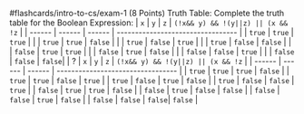 #flashcards/intro-to-cs/exam-1 
(8 Points) Truth Table: Complete the truth table for the Boolean Expression:
| `x`      | `y`      | `z`      | `(!x&& y) && !(y||z) || (x && !z` |
| ------ | ------ | ------ | --------------------------------- |
| `true` | `true` | `true` |                                   |
| `true` | `true` | `false`  |                                   |
| `true` | `false` | `true`  |                                   |
| `true` | `false` | `false`  |                                   |
| `false` | `true` | `true`  |                                   |
| `false` | `true` | `false`  |                                   |
| `false` | `false` | `true`  |                                   |
| `false` | `false` | `false`|                                         |
?
| `x`      | `y`      | `z`      | `(!x&& y) && !(y||z) || (x && !z` |
| ------ | ------ | ------ | --------------------------------- |
| `true` | `true` | `true` |             `false`                      |
| `true` | `true` | `false`  |                `true`                   |
| `true` | `false` | `true`  |                     `false`              |
| `true` | `false` | `false`  |                         `true`          |
| `false` | `true` | `true`  |                               `false`    |
| `false` | `true` | `false`  |                                `false`   |
| `false` | `false` | `true`  |                                 `false`  |
| `false` | `false` | `false`|                                       `false`  |
<!--SR:!2022-09-13,1,230-->

